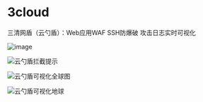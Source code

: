 # 3cloud
三清网盾（云勺盾）：Web应用WAF SSH防爆破 攻击日志实时可视化

![image](https://github.com/MRdoulestar/3cloud/tree/master/imgs/function.png)

![云勺盾拦截提示](https://github.com/MRdoulestar/3cloud/tree/master/imgs/alert.png)

![云勺盾可视化全球图](https://github.com/MRdoulestar/3cloud/tree/master/imgs/map.png)

![云勺盾可视化地球](https://github.com/MRdoulestar/3cloud/tree/master/imgs/globe.png)
